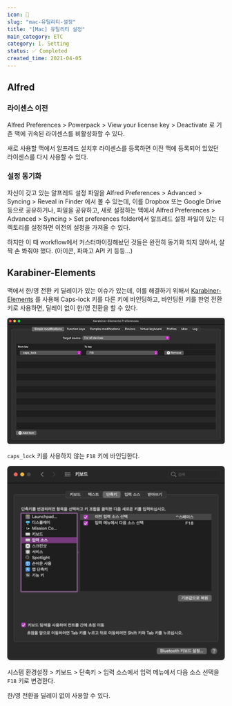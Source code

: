 ```yaml
---
icon: 🍎
slug: "mac-유틸리티-설정"
title: "[Mac] 유틸리티 설정"
main_category: ETC
category: 1. Setting
status: ✅ Completed
created_time: 2021-04-05
---
```


## Alfred

### 라이센스 이전

Alfred Preferences > Powerpack > View your license key > Deactivate 로 기존 맥에 귀속된 라이센스를 비활성화할 수 있다.

새로 사용할 맥에서 알프레드 설치후 라이센스를 등록하면 이전 맥에 등록되어 있었던 라이센스를 다시 사용할 수 있다.

### 설정 동기화

자신이 갖고 있는 알프레드 설정 파일을 Alfred Preferences > Advanced > Syncing > Reveal in Finder 에서 볼 수 있는데, 이를 Dropbox 또는 Google Drive 등으로 공유하거나, 파일을 공유하고, 새로 설정하는 맥에서 Alfred Preferences > Advanced > Syncing > Set preferences folder에서 알프레드 설정 파일이 있는 디렉토리를 설정하면 이전의 설정을 가져올 수 있다.

하지만 이 때 workflow에서 커스터마이징해놨던 것들은 완전히 동기화 되지 않아서, 살짝 손 봐줘야 했다. (아이콘, 파파고 API 키 등등...)

## Karabiner-Elements

맥에서 한/영 전환 키 딜레이가 있는 이슈가 있는데, 이를 해결하기 위해서 [Karabiner-Elements](https://karabiner-elements.pqrs.org/) 를 사용해 Caps-lock 키를 다른 키에 바인딩하고, 바인딩된 키를 한영 전환 키로 사용하면, 딜레이 없이 한/영 전환을 할 수 있다.

![2021-04-05-mac-유틸리티-설정-image-0](./images/2021-04-05-mac-유틸리티-설정-image-0.png)

`caps_lock` 키를 사용하지 않는 `F18` 키에 바인딩한다.

![2021-04-05-mac-유틸리티-설정-image-1](./images/2021-04-05-mac-유틸리티-설정-image-1.png)

시스템 환경설정 > 키보드 > 단축키 > 입력 소스에서 입력 메뉴에서 다음 소스 선택을 `F18` 키로 변경한다.

한/영 전환을 딜레이 없이 사용할 수 있다.
